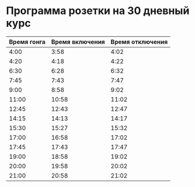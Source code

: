 # Программа розетки на 30 дневный курс

| Время гонга | Время включения | Время отключения |
| --- | --- | --- |
| 4:00 | 3:58 | 4:02 |
| 4:20 | 4:18 | 4:22 |
| 6:30 | 6:28 | 6:32 |
| 7:45 | 7:43 | 7:47 |
| 9:00 | 8:58 | 9:02 |
| 11:00  | 10:58 | 11:02 |
| 12:45 | 12:43 | 12:47 |
| 14:15 | 14:13 | 14:17 |
| 15:30 | 15:27 | 15:32 |
| 17:00 | 16:58 | 17:02 |
| 17:45 | 17:43 | 17:47 |
| 19:00 | 18:58 | 19:02 |
| 20:00 | 19:58 | 20:02 |
| 21:00 | 20:58 | 21:02 |